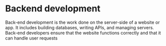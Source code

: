 # Backend development
Back-end development is the work done on the server-side of a website or app. It includes building databases, writing APIs, and managing servers. Back-end developers ensure that the website functions correctly and that it can handle user requests
